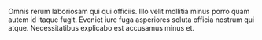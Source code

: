 Omnis rerum laboriosam qui qui officiis. Illo velit mollitia minus porro quam autem id itaque fugit. Eveniet iure fuga asperiores soluta officia nostrum qui atque. Necessitatibus explicabo est accusamus minus et.